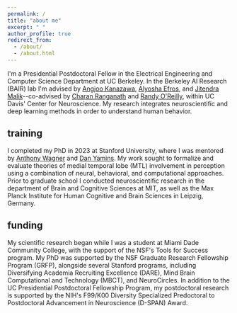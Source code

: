 ```yaml
---
permalink: /
title: "about me"
excerpt: " "
author_profile: true
redirect_from: 
  - /about/
  - /about.html
---
```


I'm a Presidential Postdoctoral Fellow in the Electrical Engineering and Computer Science Department at UC Berkeley. In the Berkeley AI Research (BAIR) lab I'm advised by [Angjoo Kanazawa](https://people.eecs.berkeley.edu/~kanazawa/), [Alyosha Efros](https://www2.eecs.berkeley.edu/Faculty/Homepages/efros.html), and [Jitendra Malik](https://www2.eecs.berkeley.edu/Faculty/Homepages/malik.html)--co-advised by [Charan Ranganath](https://neuroscience.ucdavis.edu/people/charan-ranganath) and [Randy O'Reilly](https://neuroengineering.ucdavis.edu/people/randall-oreilly), within UC Davis' Center for Neuroscience. My research integrates neuroscientific and deep learning methods in order to understand human behavior. 

## training

I completed my PhD in 2023 at Stanford University, where I was mentored by [Anthony Wagner](https://profiles.stanford.edu/anthony-wagner) and [Dan Yamins](https://profiles.stanford.edu/daniel-yamins). My work sought to formalize and evaluate theories of medial temporal lobe (MTL) involvement in perception using a combination of neural, behavioral, and computational approaches. Prior to graduate school I conducted neuroscientific research in the department of Brain and Cognitive Sciences at MIT, as well as the Max Planck Institute for Human Cognitive and Brain Sciences in Leipzig, Germany.

## funding

My scientific research began while I was a student at Miami Dade Community College, with the support of the NSF's Tools for Success program. My PhD was supported by the NSF Graduate Research Fellowship Program (GRFP), alongside several Stanford programs, including Diversifying Academia Recruiting Excellence (DARE), Mind Brain Computational and Technology (MBCT), and NeuroCircles. In addition to the UC Presidential Postdoctoral Fellowship Program, my postdoctoral research is supported by the NIH's F99/K00 Diversity Specialized Predoctoral to Postdoctoral Advancement in Neuroscience (D-SPAN) Award.
